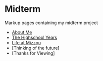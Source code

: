 # Midterm
Markup pages containing my midterm project
* [About Me](https://github.com/kgldd4/Midterm/blob/013d7ac09ee3614eddb91c10734b159b09e3e9a2/markup%20page%20one.md)
* [The Highschool Years](https://github.com/kgldd4/Midterm/blob/3ebcb0d8363980e12c500295e34f104daa99dd3a/The%20Highschool%20Years.md)
* [Life at Mizzou](https://github.com/kgldd4/Midterm/blob/4ebb9245e118fd5c2167e752bb389a9959032108/Life%20at%20Mizzou.md)
* [Thinking of the future] 
* [Thanks for Viewing]
